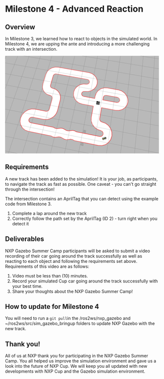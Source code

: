 # Milestone 4 - Advanced Reaction

## Overview

In Milestone 3, we learned how to react to objects in the simulated world. In Milestone 4, we are upping the ante and introducing a more challenging track with an intersection. 

![Track setup for Milestone 4](../.gitbook/assets/image%20%2847%29.png)

## Requirements

A new track has been added to the simulation! It is your job, as participants, to navigate the track as fast as possible. One caveat - you can't go straight through the intersection!

The intersection contains an AprilTag that you can detect using the example code from Milestone 3. 

1. Complete a lap around the new track
2. Correctly follow the path set by the AprilTag \(ID 2\) - turn right when you detect it

## Deliverables

NXP Gazebo Summer Camp participants will be asked to submit a video recording of their car going around the track successfully as well as reacting to each object and following the requirements set above. Requirements of this video are as follows:

1. Video must be less than \(10\) minutes.
2. Record your simulated Cup car going around the track successfully with your best time.
3. Share your thoughts about the NXP Gazebo Summer Camp!

## How to update for Milestone 4

You will need to run a `git pull`in the /ros2ws/nxp\_gazebo and ~/ros2ws/src/sim\_gazebo\_bringup folders to update NXP Gazebo with the new track.

## Thank you!

All of us at NXP thank you for participating in the NXP Gazebo Summer Camp. You all helped us improve the simulation environment and gave us a look into the future of NXP Cup. We will keep you all updated with new developments with NXP Cup and the Gazebo simulation environment.

